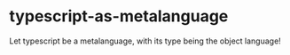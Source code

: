 # typescript-as-metalanguage


Let typescript be a metalanguage, with its type being the object language!
